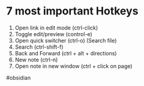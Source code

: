 # 7 most important Hotkeys
1. Open link in edit mode (ctrl-click)
2. Toggle edit/preview (control-e)
3. Open quick switcher (ctrl-o) (Search file)
4. Search (ctrl-shift-f)
5. Back and Forward (ctrl + alt + directions)
6. New note (ctrl-n)
7. Open note in new window (ctrl + click on page)

#obsidian